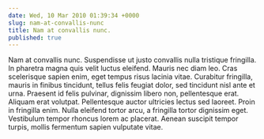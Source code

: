 ```yaml
---
date: Wed, 10 Mar 2010 01:39:34 +0000
slug: nam-at-convallis-nunc
title: Nam at convallis nunc.
published: true
---
```

Nam at convallis nunc. Suspendisse ut justo convallis nulla tristique fringilla. In pharetra magna quis velit luctus eleifend. Mauris nec diam leo. Cras scelerisque sapien enim, eget tempus risus lacinia vitae. Curabitur fringilla, mauris in finibus tincidunt, tellus felis feugiat dolor, sed tincidunt nisl ante et urna. Praesent id felis pulvinar, dignissim libero non, pellentesque erat. Aliquam erat volutpat. Pellentesque auctor ultricies lectus sed laoreet. Proin in fringilla enim. Nulla eleifend tortor arcu, a fringilla tortor dignissim eget. Vestibulum tempor rhoncus lorem ac placerat. Aenean suscipit tempor turpis, mollis fermentum sapien vulputate vitae.
